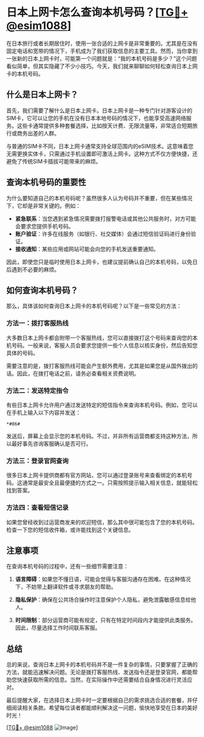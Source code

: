 # 日本上网卡怎么查询本机号码？[[TG💪+ @esim1088](https://t.me/s/esim1088)]

在日本旅行或者长期居住时，使用一张合适的上网卡是非常重要的。尤其是在没有固定电话和宽带的情况下，手机成为了我们获取信息的主要工具。然而，当你拿到一张新的日本上网卡时，可能第一个问题就是：“我的本机号码是多少？”这个问题看似简单，但其实隐藏了不少小技巧。今天，我们就来聊聊如何轻松查询日本上网卡的本机号码。

## 什么是日本上网卡？

首先，我们需要了解什么是日本上网卡。日本上网卡是一种专门针对游客设计的SIM卡，它可以让您的手机在没有日本本地号码的情况下，也能享受高速网络服务。这些卡通常提供多种套餐选择，比如按天计费、无限流量等，非常适合短期旅行或商务出差的人群。

与普通的SIM卡不同，日本上网卡通常支持全球范围内的eSIM技术。这意味着您无需更换实体卡，只需通过手机设置即可激活上网卡。这种方式不仅方便快捷，还避免了传统SIM卡插拔可能带来的麻烦。

## 查询本机号码的重要性

为什么要知道自己的本机号码呢？虽然很多人认为号码并不重要，但在某些情况下，它却是非常关键的。例如：

- **紧急联系**：当您遇到紧急情况需要拨打报警电话或其他公共服务时，对方可能会要求您提供手机号码。
- **账户验证**：许多在线服务（如银行、社交媒体）会通过短信验证码进行身份验证。
- **接收通知**：某些应用或网站可能会向您的手机发送重要通知。

因此，即使您只是临时使用日本上网卡，也建议提前确认自己的本机号码，以免日后遇到不必要的麻烦。

## 如何查询本机号码？

那么，具体该如何查询日本上网卡的本机号码呢？以下是一些常见的方法：

### 方法一：拨打客服热线

大多数日本上网卡都会附带一个客服热线，您可以直接拨打这个号码来查询您的本机号码。一般来说，客服人员会要求您提供一些个人信息以核实身份，然后告知您具体的号码。

需要注意的是，拨打客服热线可能会产生额外费用，尤其是如果您是从国外拨出的话。因此，在拨打电话之前，请务必查看相关资费说明。

### 方法二：发送特定指令

有些日本上网卡允许用户通过发送特定的短信指令来查询本机号码。例如，您可以在手机上输入以下内容并发送：

```
*#06#
```

发送后，屏幕上会显示您的本机号码。不过，并非所有运营商都支持这种方法，所以最好事先咨询客服确认是否可行。

### 方法三：登录官网查询

很多日本上网卡提供商都有官方网站，您可以通过登录账号来查看绑定的本机号码。这通常是最安全且最便捷的方式之一。只需按照提示输入相关信息，就能轻松找到答案。

### 方法四：查看短信记录

如果您曾经收到过运营商发来的欢迎短信，那么其中很可能包含了您的本机号码。检查一下您的短信收件箱，或许能找到这个关键信息。

## 注意事项

在查询本机号码的过程中，还有一些细节需要注意：

1. **语言障碍**：如果您不懂日语，可能会觉得与客服沟通存在困难。在这种情况下，不妨带上翻译软件或寻求朋友的帮助。
   
2. **隐私保护**：确保在公共场合操作时注意保护个人隐私，避免泄露敏感信息给他人。

3. **时间限制**：部分运营商可能有规定，只有在特定时间段内才能提供此类服务。因此，尽量选择工作时间联系客服。

## 总结

总的来说，查询日本上网卡的本机号码并不是一件复杂的事情，只要掌握了正确的方法，就能迅速解决问题。无论是拨打客服热线、发送指令还是登录官网，都能帮助您快速获取所需的信息。当然，在实际操作中还需要结合自身情况进行灵活应对。

最后提醒大家，在选择日本上网卡时一定要根据自己的需求挑选合适的套餐，并仔细阅读相关条款。希望每位读者都能顺利解决这一问题，愉快地享受在日本的美好时光！

[[TG💪+ @esim1088](https://t.me/s/esim1088) ![Image](https://i.postimg.cc/4NQfJmqS/Snipaste-2025-05-13-00-14-12.png)]